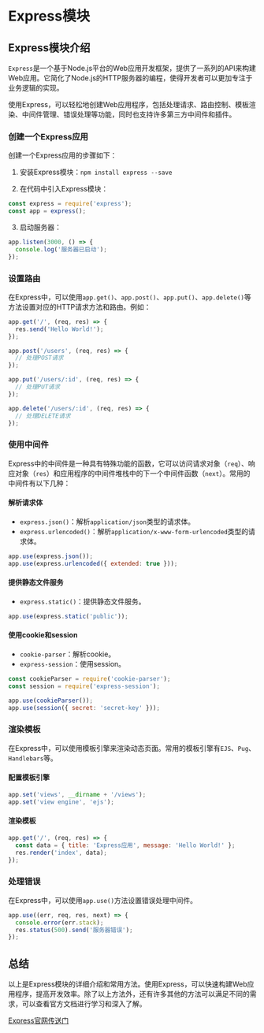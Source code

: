 # Express模块

## Express模块介绍

`Express`是一个基于Node.js平台的Web应用开发框架，提供了一系列的API来构建Web应用。它简化了Node.js的HTTP服务器的编程，使得开发者可以更加专注于业务逻辑的实现。

使用Express，可以轻松地创建Web应用程序，包括处理请求、路由控制、模板渲染、中间件管理、错误处理等功能，同时也支持许多第三方中间件和插件。

### 创建一个Express应用

创建一个Express应用的步骤如下：

1. 安装Express模块：`npm install express --save`

2. 在代码中引入Express模块：

```javascript
const express = require('express');
const app = express();
```

3. 启动服务器：

```javascript
app.listen(3000, () => {
  console.log('服务器已启动');
});
```

### 设置路由

在Express中，可以使用`app.get()`、`app.post()`、`app.put()`、`app.delete()`等方法设置对应的HTTP请求方法和路由。例如：

```javascript
app.get('/', (req, res) => {
  res.send('Hello World!');
});

app.post('/users', (req, res) => {
  // 处理POST请求
});

app.put('/users/:id', (req, res) => {
  // 处理PUT请求
});

app.delete('/users/:id', (req, res) => {
  // 处理DELETE请求
});
```

### 使用中间件

Express中的中间件是一种具有特殊功能的函数，它可以访问请求对象（`req`）、响应对象（`res`）和应用程序的中间件堆栈中的下一个中间件函数（`next`）。常用的中间件有以下几种：

#### 解析请求体

- `express.json()`：解析`application/json`类型的请求体。
- `express.urlencoded()`：解析`application/x-www-form-urlencoded`类型的请求体。

```javascript
app.use(express.json());
app.use(express.urlencoded({ extended: true }));
```

#### 提供静态文件服务

- `express.static()`：提供静态文件服务。

```javascript
app.use(express.static('public'));
```

#### 使用cookie和session

- `cookie-parser`：解析cookie。
- `express-session`：使用session。

```javascript
const cookieParser = require('cookie-parser');
const session = require('express-session');

app.use(cookieParser());
app.use(session({ secret: 'secret-key' }));
```

### 渲染模板

在Express中，可以使用模板引擎来渲染动态页面。常用的模板引擎有`EJS`、`Pug`、`Handlebars`等。

#### 配置模板引擎

```javascript
app.set('views', __dirname + '/views');
app.set('view engine', 'ejs');
```

#### 渲染模板

```javascript
app.get('/', (req, res) => {
  const data = { title: 'Express应用', message: 'Hello World!' };
  res.render('index', data);
});
```

### 处理错误

在Express中，可以使用`app.use()`方法设置错误处理中间件。

```javascript
app.use((err, req, res, next) => {
  console.error(err.stack);
  res.status(500).send('服务器错误');
});
```

## 总结

以上是Express模块的详细介绍和常用方法。使用Express，可以快速构建Web应用程序，提高开发效率。除了以上方法外，还有许多其他的方法可以满足不同的需求，可以查看官方文档进行学习和深入了解。

[Express官网传送门](https://www.expressjs.com.cn/)